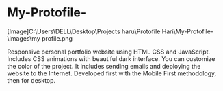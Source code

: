 ﻿# My-Protofile-
[Image]C:\Users\DELL\Desktop\Projects haru\Protofile Hari\My-Protofile-\images\my profile.png

Responsive personal portfolio website using HTML CSS and JavaScript. Includes CSS animations with beautiful dark interface. 
You can customize the color of the project. It includes sending emails and deploying the website to the Internet. Developed first with the Mobile First methodology, then for desktop.
